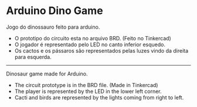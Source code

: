 # Arduino Dino Game
Jogo do dinossauro feito para arduino.
* O prototipo do circuito esta no arquivo BRD. (Feito no Tinkercad)
* O jogador é representado pelo LED no canto inferior esquedo.
* Os cactos e os pássaros são representados pelas luzes vindo da direita para esquerda.
------------
Dinosaur game made for Arduino.
* The circuit prototype is in the BRD file. (Made in Tinkercad)
* The player is represented by the LED in the lower left corner.
* Cacti and birds are represented by the lights coming from right to left.
